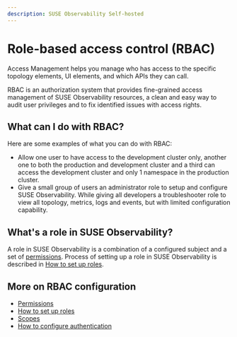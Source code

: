 ```yaml
---
description: SUSE Observability Self-hosted
---
```


# Role-based access control (RBAC)

Access Management helps you manage who has access to the specific topology elements, UI elements, and which APIs they can call.

RBAC is an authorization system that provides fine-grained access management of SUSE Observability resources, a clean and easy way to audit user privileges and to fix identified issues with access rights.

## What can I do with RBAC?

Here are some examples of what you can do with RBAC:

* Allow one user to have access to the development cluster only, another one to both the production and development cluster and a third can access the development cluster and only 1 namespace in the production cluster.
* Give a small group of users an administrator role to setup and configure SUSE Observability. While giving all developers a troubleshooter role to view all topology, metrics, logs and events, but with limited configuration capability.

## What's a role in SUSE Observability?

A role in SUSE Observability is a combination of a configured subject and a set of [permissions](rbac_permissions.md). Process of setting up a role in SUSE Observability is described in [How to set up roles](rbac_roles.md).

## More on RBAC configuration

* [Permissions](rbac_permissions.md)
* [How to set up roles](rbac_roles.md)
* [Scopes](rbac_scopes.md)
* [How to configure authentication](../authentication/)

